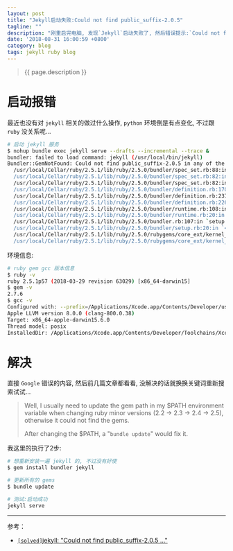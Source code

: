 ```yaml
---
layout: post
title: "Jekyll启动失败:Could not find public_suffix-2.0.5"
tagline: ""
description: "刚重启完电脑, 发现`Jekyll`启动失败了, 然后错误提示:`Could not find public_suffix-2.0.5 in any of the sources`"
date: '2018-08-31 16:00:59 +0800'
category: blog
tags: jekyll ruby blog
---
```

> {{ page.description }}

# 启动报错
最近也没有对 `jekyll` 相关的做过什么操作, `python` 环境倒是有点变化, 不过跟 `ruby` 没关系呢...
```bash
# 启动 jekyll 服务
$ nohup bundle exec jekyll serve --drafts --incremental --trace &
bundler: failed to load command: jekyll (/usr/local/bin/jekyll)
Bundler::GemNotFound: Could not find public_suffix-2.0.5 in any of the sources
  /usr/local/Cellar/ruby/2.5.1/lib/ruby/2.5.0/bundler/spec_set.rb:88:in `block in materialize'
  /usr/local/Cellar/ruby/2.5.1/lib/ruby/2.5.0/bundler/spec_set.rb:82:in `map!'
  /usr/local/Cellar/ruby/2.5.1/lib/ruby/2.5.0/bundler/spec_set.rb:82:in `materialize'
  /usr/local/Cellar/ruby/2.5.1/lib/ruby/2.5.0/bundler/definition.rb:170:in `specs'
  /usr/local/Cellar/ruby/2.5.1/lib/ruby/2.5.0/bundler/definition.rb:237:in `specs_for'
  /usr/local/Cellar/ruby/2.5.1/lib/ruby/2.5.0/bundler/definition.rb:226:in `requested_specs'
  /usr/local/Cellar/ruby/2.5.1/lib/ruby/2.5.0/bundler/runtime.rb:108:in `block in definition_method'
  /usr/local/Cellar/ruby/2.5.1/lib/ruby/2.5.0/bundler/runtime.rb:20:in `setup'
  /usr/local/Cellar/ruby/2.5.1/lib/ruby/2.5.0/bundler.rb:107:in `setup'
  /usr/local/Cellar/ruby/2.5.1/lib/ruby/2.5.0/bundler/setup.rb:20:in `<top (required)>'
  /usr/local/Cellar/ruby/2.5.1/lib/ruby/2.5.0/rubygems/core_ext/kernel_require.rb:59:in `require'
  /usr/local/Cellar/ruby/2.5.1/lib/ruby/2.5.0/rubygems/core_ext/kernel_require.rb:59:in `require'
```

环境信息:
```bash
# ruby gem gcc 版本信息
$ ruby -v
ruby 2.5.1p57 (2018-03-29 revision 63029) [x86_64-darwin15]
$ gem -v
2.7.6
$ gcc -v
Configured with: --prefix=/Applications/Xcode.app/Contents/Developer/usr --with-gxx-include-dir=/usr/include/c++/4.2.1
Apple LLVM version 8.0.0 (clang-800.0.38)
Target: x86_64-apple-darwin15.6.0
Thread model: posix
InstalledDir: /Applications/Xcode.app/Contents/Developer/Toolchains/XcodeDefault.xctoolchain/usr/bin
```

# 解决
直接 `Google` 错误的内容, 然后前几篇文章都看看, 没解决的话就换换关键词重新搜索试试... 

> Well, I usually need to update the gem path in my $PATH environment variable when changing ruby minor versions (2.2 -> 2.3 -> 2.4 -> 2.5), otherwise it could not find the gems.
> 
> After changing the $PATH, a "`bundle update`" would fix it.

我这里的执行了2步:
```bash
# 想重新安装一遍 jekyll 的, 不过没有好使
$ gem install bundler jekyll

# 更新所有的 gems
$ bundle update

# 测试:启动成功
jekyll serve
```

---
参考：
- [`[solved]`jekyll: "Could not find public_suffix-2.0.5 ..."](https://bbs.archlinux.org/viewtopic.php?id=233386)

